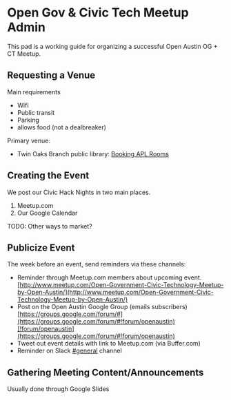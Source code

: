 # Open Gov & Civic Tech Meetup Admin 

This pad is a working guide for organizing a successful Open Austin OG + CT Meetup.

## Requesting a Venue

Main requirements

*   Wifi
*   Public transit
*   Parking
*   allows food (not a dealbreaker)

Primary venue:

*   Twin Oaks Branch public library: [Booking APL Rooms](http://library.austintexas.gov/basic-page/meeting-room-reservations-how-guide-group-representatives)

## Creating the Event

We post our Civic Hack Nights in two main places.

1.  Meetup.com
2.  Our Google Calendar

TODO: Other ways to market?

## Publicize Event

The week before an event, send reminders via these channels:

*   Reminder through Meetup.com members about upcoming event. [](http://www.meetup.com/Open-Government-Civic-Technology-Meetup-by-Open-Austin/)[http://www.meetup.com/Open-Government-Civic-Technology-Meetup-by-Open-Austin/](http://www.meetup.com/Open-Government-Civic-Technology-Meetup-by-Open-Austin/)
*   Post on the Open Austin Google Group (emails subscribers) [](https://groups.google.com/forum/#)[https://groups.google.com/forum/#](https://groups.google.com/forum/#!forum/openaustin)[!forum/openaustin](https://groups.google.com/forum/#!forum/openaustin)
*   Tweet out event details with link to Meetup.com (via Buffer.com)
*   Reminder on Slack [#general](https://openaustin.hackpad.com/ep/search/?q=%23general&via=Li1btxQMGfC) channel

## Gathering Meeting Content/Announcements

Usually done through Google Slides